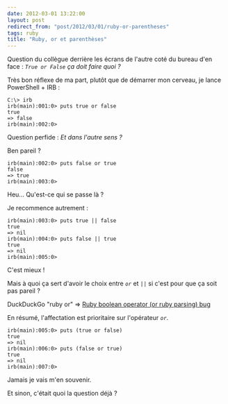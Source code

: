 ```yaml
---
date: 2012-03-01 13:22:00
layout: post
redirect_from: "post/2012/03/01/ruby-or-parentheses"
tags: ruby
title: "Ruby, or et parenthèses"
---
```


Question du collègue derrière les écrans de l'autre coté du bureau d'en
face : *`True or False` ça doit faire quoi ?*

Très bon réflexe de ma part, plutôt que de démarrer mon cerveau, je lance
PowerShell + IRB :

```
C:\> irb
irb(main):001:0> puts true or false
true
=> false
irb(main):002:0>
```

Question perfide : *Et dans l'autre sens ?*

Ben pareil ?

```
irb(main):002:0> puts false or true
false
=> true
irb(main):003:0>
```

Heu... Qu'est-ce qui se passe là ?

Je recommence autrement :

```
irb(main):003:0> puts true || false
true
=> nil
irb(main):004:0> puts false || true
true
=> nil
irb(main):005:0>
```

C'est mieux !

Mais à quoi ça sert d'avoir le choix entre *`or`* et
*`||`* si c'est pour que ça soit pas pareil ?

DuckDuckGo "ruby or" => [Ruby boolean operator (or ruby parsing) bug](http://adamloving.com/internet-programming/ruby-boolean-operator-or-ruby-parsing-bug)

En résumé, l'affectation est prioritaire sur l'opérateur
*`or`*.

```
irb(main):005:0> puts (true or false)
true
=> nil
irb(main):006:0> puts (false or true)
true
=> nil
irb(main):007:0>
```

Jamais je vais m'en souvenir.

Et sinon, c'était quoi la question déjà ?
